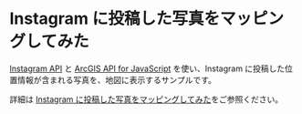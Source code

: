 # Instagram に投稿した写真をマッピングしてみた

[Instagram API](https://www.instagram.com/developer/) と [ArcGIS API for JavaScript](https://developers.arcgis.com/javascript/) を使い、Instagram に投稿した位置情報が含まれる写真を、地図に表示するサンプルです。

詳細は [Instagram に投稿した写真をマッピングしてみた]()をご参照ください。
